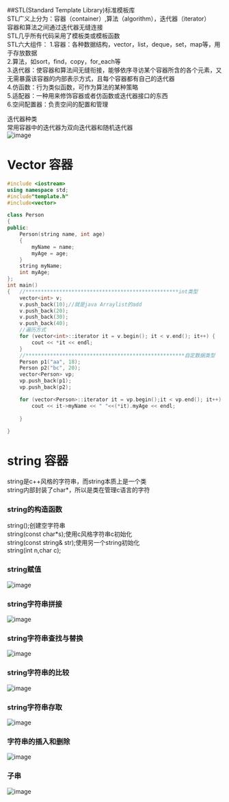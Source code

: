 ##STL(Standard Template Library)标准模板库  
STL广义上分为：容器（container）,算法（algorithm），迭代器（iterator）  
容器和算法之间通过迭代器无缝连接  
STL几乎所有代码采用了模板类或模板函数  
STL六大组件：
1.容器：各种数据结构，vector，list，deque，set，map等，用于存放数据  
2.算法，如sort，find，copy，for_each等  
3.迭代器：使容器和算法间无缝衔接，能够依序寻访某个容器所含的各个元素，又无需暴露该容器的内部表示方式，且每个容器都有自己的迭代器    
4.仿函数：行为类似函数，可作为算法的某种策略  
5.适配器：一种用来修饰容器或者仿函数或迭代器接口的东西  
6.空间配置器：负责空间的配置和管理  

迭代器种类  
常用容器中的迭代器为双向迭代器和随机迭代器  
![image](https://user-images.githubusercontent.com/83968454/206591298-150f9b1b-2cba-42d6-ae19-c0232515f3e6.png)  
# Vector 容器
```c++
#include <iostream>
using namespace std;
#include"template.h"
#include<vector>

class Person
{
public:
    Person(string name, int age)
    {
        myName = name;
        myAge = age;
    }
    string myName;
    int myAge;
};
int main()
{   //**************************************************int类型
    vector<int> v;
    v.push_back(10);//就是java Arraylist的add
    v.push_back(20);
    v.push_back(30);
    v.push_back(40);
    //遍历方式
    for (vector<int>::iterator it = v.begin(); it < v.end(); it++) {
        cout << *it << endl;
    }
    //****************************************************自定数据类型
    Person p1("aa", 18);
    Person p2("bc", 20);
    vector<Person> vp;
    vp.push_back(p1);
    vp.push_back(p2);

    for (vector<Person>::iterator it = vp.begin();it < vp.end(); it++) {
        cout << it->myName << " "<<(*it).myAge << endl;
        
    }
    
}
```
# string 容器
string是c++风格的字符串，而string本质上是一个类  
string内部封装了char*，所以是类在管理c语言的字符  
### string的构造函数
string();创建空字符串  
string(const char\*s);使用c风格字符串c初始化  
string(const string& str);使用另一个string初始化  
string(int n,char c);  
### string赋值
![image](https://user-images.githubusercontent.com/83968454/206595145-fff3a46c-5033-4d7d-b9a1-603764e39df3.png)  
### string字符串拼接  
![image](https://user-images.githubusercontent.com/83968454/206595306-295f5af5-abe7-4b88-a120-9736bf8a0146.png)  
### string字符串查找与替换
![image](https://user-images.githubusercontent.com/83968454/206595560-f98f9194-ef38-4dcf-8c05-d95b9a749b08.png)  
### string字符串的比较
![image](https://user-images.githubusercontent.com/83968454/206595688-a2ab623d-d532-4cb0-b42a-641dfcc341ef.png)  
### string字符串存取
![image](https://user-images.githubusercontent.com/83968454/206595774-98c1954c-7114-47dd-9afb-dcde98cad6cd.png)  
### 字符串的插入和删除
![image](https://user-images.githubusercontent.com/83968454/206595890-264754fa-dd12-4615-bf5b-f6d234acf88d.png)  
### 子串
![image](https://user-images.githubusercontent.com/83968454/206595956-63924037-09d1-4a9d-8292-d4cb484525ec.png)  


 



